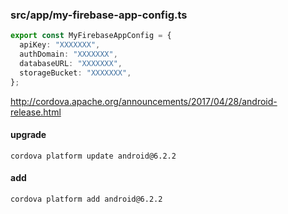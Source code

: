 ### src/app/my-firebase-app-config.ts
``` typescript
export const MyFirebaseAppConfig = {
  apiKey: "XXXXXXX",
  authDomain: "XXXXXXX",
  databaseURL: "XXXXXXX",
  storageBucket: "XXXXXXX",
};
```
http://cordova.apache.org/announcements/2017/04/28/android-release.html

#### upgrade
```
cordova platform update android@6.2.2
```
#### add
```
cordova platform add android@6.2.2
```
